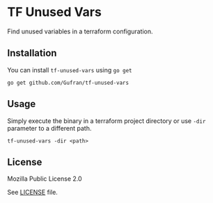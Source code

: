 # TF Unused Vars

Find unused variables in a terraform configuration.

## Installation

You can install `tf-unused-vars` using `go get`

```
go get github.com/Gufran/tf-unused-vars
```

## Usage

Simply execute the binary in a terraform project directory or use `-dir` parameter to a different path.

```
tf-unused-vars -dir <path>
```

## License

Mozilla Public License 2.0

See [LICENSE][] file.



[LICENSE]: ./LICENSE
